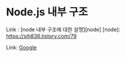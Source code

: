 Node.js 내부 구조
===============
Link : [node 내부 구조에 대한 설명][node]
[node]: https://sjh836.tistory.com/79


Link: [Google][googlelink]

[googlelink]: https://google.com "Go google"
